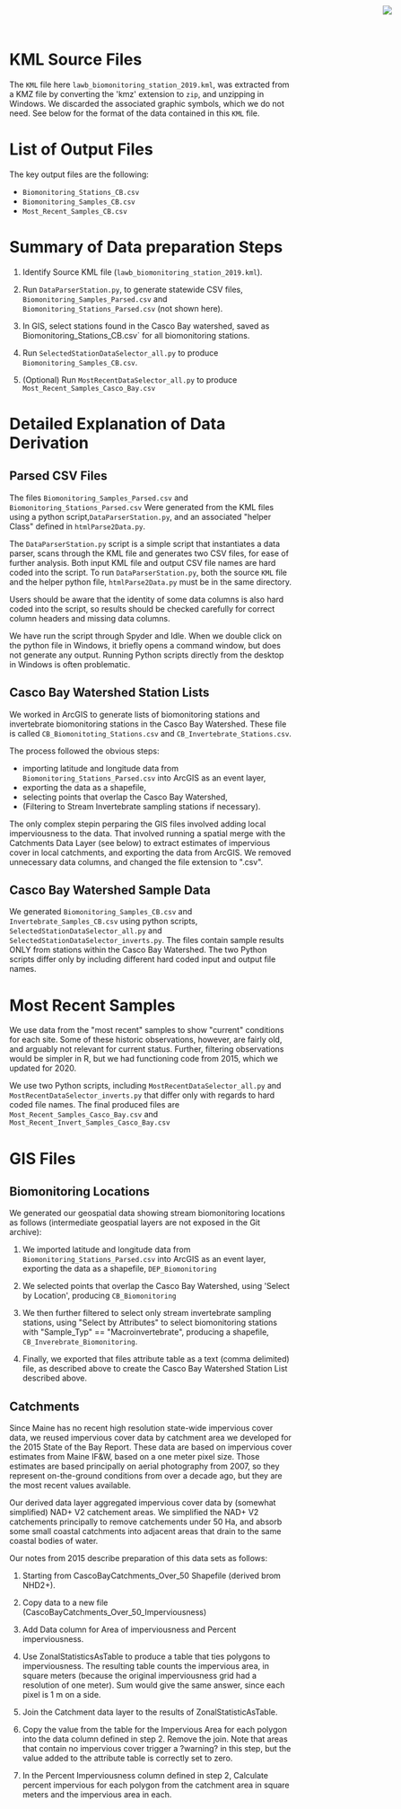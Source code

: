 <img
    src="https://www.cascobayestuary.org/wp-content/uploads/2014/04/logo_sm.jpg"
    style="position:absolute;top:10px;right:50px;" />

#  KML Source Files
The `KML` file here `lawb_biomonitoring_station_2019.kml`, was extracted from
a KMZ file by converting the 'kmz' extension to `zip`, and unzipping in Windows. 
We discarded the associated graphic symbols, which we do not need. See below for 
the format of the data contained in this `KML` file.

# List of Output Files
The key output files are the following:
*  `Biomonitoring_Stations_CB.csv`
*  `Biomonitoring_Samples_CB.csv`
*  `Most_Recent_Samples_CB.csv`

# Summary of Data preparation Steps
1.  Identify Source KML file (`lawb_biomonitoring_station_2019.kml`).

2.  Run  `DataParserStation.py`, to generate statewide CSV files,
    `Biomonitoring_Samples_Parsed.csv` and `Biomonitoring_Stations_Parsed.csv`
    (not shown here).
    
3.  In GIS, select stations found in the Casco Bay watershed, saved as 
    Biomonitoring_Stations_CB.csv` for all biomonitoring stations.
    
4.  Run `SelectedStationDataSelector_all.py` to produce 
    `Biomonitoring_Samples_CB.csv`.
    
5.  (Optional) Run `MostRecentDataSelector_all.py` to produce 
    `Most_Recent_Samples_Casco_Bay.csv`


# Detailed Explanation of Data Derivation
## Parsed CSV Files
The files `Biomonitoring_Samples_Parsed.csv` and `Biomonitoring_Stations_Parsed.csv`
Were generated from the KML files using a python script,`DataParserStation.py`,
and an associated "helper Class" defined in `htmlParse2Data.py`. 

The `DataParserStation.py` script is a simple script that instantiates 
a data parser, scans through the KML file and generates two CSV files, for
ease of further analysis.  Both input KML file and output CSV file names
are hard coded into the script.  To run `DataParserStation.py`, both the
source `KML` file and the helper python file, `htmlParse2Data.py` must be
in the same directory.

Users should be aware that the identity of some data columns is also hard
coded into the script, so results should be checked carefully for correct
column headers and missing data columns.

We have run the script through Spyder and Idle.  When we double click on
the python file in Windows, it briefly opens a command window, but
does not generate any output.  Running Python scripts directly from the
desktop in Windows is often problematic.

## Casco Bay Watershed Station Lists
We worked in ArcGIS to generate lists of biomonitoring
stations  and invertebrate biomonitoring stations in the Casco Bay Watershed. 
These  file is called `CB_Biomonitoting_Stations.csv` and
`CB_Invertebrate_Stations.csv`. 

The process followed the obvious steps:
*  importing latitude and longitude data from
   `Biomonitoring_Stations_Parsed.csv` into ArcGIS as an event layer,
*  exporting the data as a shapefile,
*  selecting points that overlap the Casco Bay Watershed, 
*  (Filtering to Stream Invertebrate sampling stations if necessary). 

The only complex stepin perparing the GIS files involved adding local 
imperviousness to the data.  That involved running a spatial merge with the
Catchments Data Layer (see below) to extract estimates of impervious cover in
local catchments, and exporting the data from ArcGIS. We removed unnecessary
data columns, and changed the file extension to ".csv".

## Casco Bay Watershed Sample Data
We generated `Biomonitoring_Samples_CB.csv` and
`Invertebrate_Samples_CB.csv` using python scripts, 
`SelectedStationDataSelector_all.py` and `SelectedStationDataSelector_inverts.py`.
The files contain sample results ONLY from stations within the Casco Bay
Watershed.  The two Python scripts differ only by including different hard
coded input and output file names.

# Most Recent Samples
We use data from the "most recent" samples to show "current" conditions for
each site.  Some of these historic observations, however, are fairly old, and
arguably not relevant for current status.  Further, filtering observations
would be simpler in R, but we had functioning code from 2015, which we updated
for 2020.

We use two Python scripts, including `MostRecentDataSelector_all.py` and
`MostRecentDataSelector_inverts.py` that differ only with regards to hard
coded file names.  The final produced files are
`Most_Recent_Samples_Casco_Bay.csv` and `Most_Recent_Invert_Samples_Casco_Bay.csv`

# GIS Files
## Biomonitoring Locations
We generated our geospatial data showing stream biomonitoring
locations as follows (intermediate geospatial layers are not exposed in the Git 
archive):

1.  We imported  latitude and longitude data from `Biomonitoring_Stations_Parsed.csv`
    into ArcGIS as an event layer, exporting the data as a shapefile, 
    `DEP_Biomonitoring`

2.  We selected points that overlap the Casco Bay Watershed, using 
    'Select by Location', producing `CB_Biomonitoring`

3.  We then further filtered to select only stream invertebrate sampling
    stations, using "Select by Attributes" to select biomonitoring stations
    with "Sample_Typ" == "Macroinvertebrate", producing a shapefile,
    `CB_Inverebrate_Biomonitoring`.

4.  Finally, we exported that files attribute table as a text (comma delimited)
    file, as described above to create the Casco Bay Watershed Station List
    described above.

## Catchments 
Since Maine has no recent high resolution state-wide impervious cover data, we
reused impervious cover data by catchment area we developed for the 2015
State of the Bay Report.  These data are based on impervious cover estimates from
Maine IF&W, based on a one meter pixel size.  Those estimates are based principally 
on aerial photography from 2007, so they represent on-the-ground conditions
from over a decade ago, but they are the most recent values available.  

Our derived data layer aggregated impervious cover data by (somewhat simplified)
NAD+ V2 catchement areas.  We simplified the NAD+ V2 catchements principally to
remove catchements under 50 Ha, and absorb some small coastal catchments
into adjacent areas that drain to the same coastal bodies of water.

Our notes from 2015 describe preparation of this data sets as follows:

1.	Starting from CascoBayCatchments_Over_50 Shapefile (derived brom NHD2+).  

2.	Copy data to a new file (CascoBayCatchments_Over_50_Imperviousness)  

3.	Add Data column for Area of imperviousness and Percent imperviousness.  

4.	Use ZonalStatisticsAsTable to produce a table that ties polygons to
        imperviousness.  The resulting table counts the impervious area, in square
        meters (because the original imperviousness grid had a resolution of
        one meter).  Sum would give the same answer, since each pixel is 1 m on
        a side.  

5.	Join the Catchment data layer to the results of ZonalStatisticAsTable. 
 
6.	Copy the value from the table for the Impervious Area for each polygon
        into the data column defined in step 2.  Remove the join.  Note that
        areas that contain no impervious cover trigger a ?warning? in this
        step, but the value added to the attribute table is correctly set to zero.  

7.	In the Percent Imperviousness column defined in step 2,
        Calculate percent impervious for each polygon from the catchment area in
        square meters and the impervious area in each.








